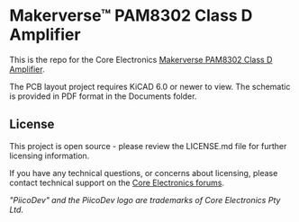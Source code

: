 # Makerverse™ PAM8302 Class D Amplifier

This is the repo for the Core Electronics [Makerverse PAM8302 Class D Amplifier](https://core-electronics.com.au/catalog/product/view/sku/ce08263).

The PCB layout project requires KiCAD 6.0 or newer to view. The schematic is provided in PDF format in the Documents folder.

## License
This project is open source - please review the LICENSE.md file for further licensing information.

If you have any technical questions, or concerns about licensing, please contact technical support on the [Core Electronics forums](https://forum.core-electronics.com.au/).

*\"PiicoDev\" and the PiicoDev logo are trademarks of Core Electronics Pty Ltd.*
